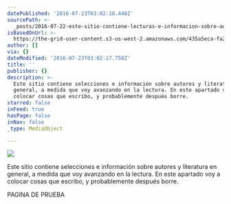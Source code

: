 ```yaml
---
datePublished: '2016-07-23T03:02:18.448Z'
sourcePath: >-
  _posts/2016-07-22-este-sitio-contiene-lecturas-e-informacion-sobre-autores-y-l.md
isBasedOnUrl: >-
  https://the-grid-user-content.s3-us-west-2.amazonaws.com/435a5eca-fa29-4bcb-8366-205d3aa289b7.jpg
author: []
via: {}
dateModified: '2016-07-23T03:02:17.750Z'
title: ''
publisher: {}
description: >-
  Este sitio contiene selecciones e información sobre autores y literatura en
  general, a medida que voy avanzando en la lectura. En este apartado voy a
  colocar cosas que escribo, y probablemente después borre. 
starred: false
inFeed: true
hasPage: false
inNav: false
_type: MediaObject

---
```

![](https://the-grid-user-content.s3-us-west-2.amazonaws.com/435a5eca-fa29-4bcb-8366-205d3aa289b7.jpg)

Este sitio contiene selecciones e información sobre autores y literatura en general, a medida que voy avanzando en la lectura. En este apartado voy a colocar cosas que escribo, y probablemente después borre. 

PAGINA DE PRUEBA